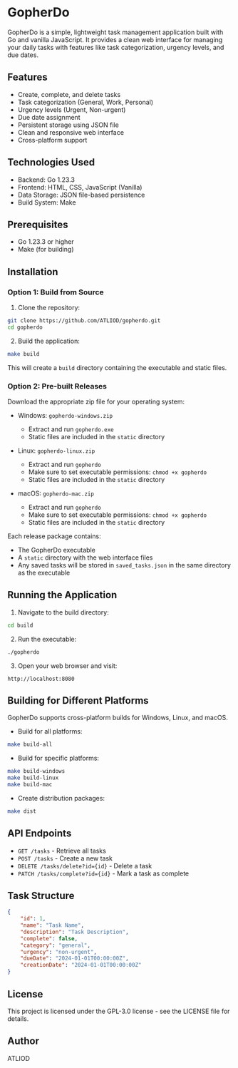 # GopherDo

GopherDo is a simple, lightweight task management application built with Go and vanilla JavaScript. It provides a clean web interface for managing your daily tasks with features like task categorization, urgency levels, and due dates.

## Features

- Create, complete, and delete tasks
- Task categorization (General, Work, Personal)
- Urgency levels (Urgent, Non-urgent)
- Due date assignment
- Persistent storage using JSON file
- Clean and responsive web interface
- Cross-platform support

## Technologies Used

- Backend: Go 1.23.3
- Frontend: HTML, CSS, JavaScript (Vanilla)
- Data Storage: JSON file-based persistence
- Build System: Make

## Prerequisites

- Go 1.23.3 or higher
- Make (for building)

## Installation

### Option 1: Build from Source

1. Clone the repository:

```bash
git clone https://github.com/ATLIOD/gopherdo.git
cd gopherdo
```

2. Build the application:

```bash
make build
```

This will create a `build` directory containing the executable and static files.

### Option 2: Pre-built Releases

Download the appropriate zip file for your operating system:

- Windows: `gopherdo-windows.zip`

    - Extract and run `gopherdo.exe`
    - Static files are included in the `static` directory

- Linux: `gopherdo-linux.zip`

    - Extract and run `gopherdo`
    - Make sure to set executable permissions: `chmod +x gopherdo`
    - Static files are included in the `static` directory

- macOS: `gopherdo-mac.zip`
    - Extract and run `gopherdo`
    - Make sure to set executable permissions: `chmod +x gopherdo`
    - Static files are included in the `static` directory

Each release package contains:

- The GopherDo executable
- A `static` directory with the web interface files
- Any saved tasks will be stored in `saved_tasks.json` in the same directory as the executable

## Running the Application

1. Navigate to the build directory:

```bash
cd build
```

2. Run the executable:

```bash
./gopherdo
```

3. Open your web browser and visit:

```
http://localhost:8080
```

## Building for Different Platforms

GopherDo supports cross-platform builds for Windows, Linux, and macOS.

- Build for all platforms:

```bash
make build-all
```

- Build for specific platforms:

```bash
make build-windows
make build-linux
make build-mac
```

- Create distribution packages:

```bash
make dist
```

## API Endpoints

- `GET /tasks` - Retrieve all tasks
- `POST /tasks` - Create a new task
- `DELETE /tasks/delete?id={id}` - Delete a task
- `PATCH /tasks/complete?id={id}` - Mark a task as complete

## Task Structure

```json
{
    "id": 1,
    "name": "Task Name",
    "description": "Task Description",
    "complete": false,
    "category": "general",
    "urgency": "non-urgent",
    "dueDate": "2024-01-01T00:00:00Z",
    "creationDate": "2024-01-01T00:00:00Z"
}
```


## License

This project is licensed under the GPL-3.0 license - see the LICENSE file for details.

## Author

ATLIOD
